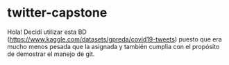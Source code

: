 # twitter-capstone

Hola! Decidí utilizar esta BD (https://www.kaggle.com/datasets/gpreda/covid19-tweets) puesto que era mucho menos pesada que la asignada y también cumplia con el propósito de demostrar el manejo de git. 

